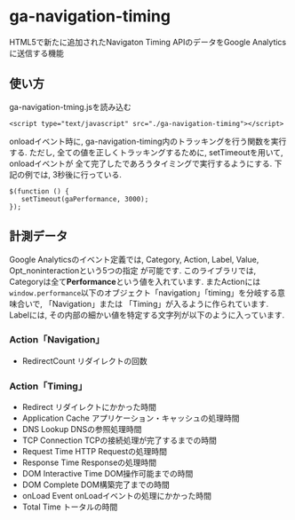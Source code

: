 ga-navigation-timing
====================

HTML5で新たに追加されたNavigaton Timing APIのデータをGoogle Analyticsに送信する機能

## 使い方
ga-navigation-tming.jsを読み込む

```
<script type="text/javascript" src="./ga-navigation-timing"></script>
```

onloadイベント時に, ga-navigation-timing内のトラッキングを行う関数を実行する.
ただし, 全ての値を正しくトラッキングするために, setTimeoutを用いて, onloadイベントが
全て完了したであろうタイミングで実行するようにする. 下記の例では, 3秒後に行っている.

```
$(function () {
   setTimeout(gaPerformance, 3000);
});
```

## 計測データ
Google Analyticsのイベント定義では, Category, Action, Label, Value, Opt_noninteractionという5つの指定
が可能です. このライブラリでは, Categoryは全て**Performance**という値を入れています. またActionには
```window.performance```以下のオブジェクト「navigation」「timing」を分岐する意味合いで, 「Navigation」または
「Timing」が入るように作られています. Labelには, その内部の細かい値を特定する文字列が以下のように入っています.

### Action「Navigation」

- RedirectCount   リダイレクトの回数

### Action「Timing」

- Redirect                 リダイレクトにかかった時間
- Application Cache        アプリケーション・キャッシュの処理時間
- DNS Lookup               DNSの参照処理時間
- TCP Connection           TCPの接続処理が完了するまでの時間
- Request Time             HTTP Requestの処理時間
- Response Time            Responseの処理時間
- DOM Interactive Time     DOM操作可能までの時間
- DOM Complete             DOM構築完了までの時間
- onLoad Event             onLoadイベントの処理にかかった時間
- Total Time               トータルの時間


